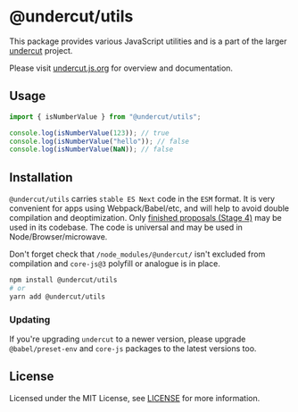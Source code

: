 # @undercut/utils

This package provides various JavaScript utilities and is a part of the larger [undercut](https://github.com/the-spyke/undercut) project.

Please visit [undercut.js.org](https://undercut.js.org) for overview and documentation.

## Usage

```js
import { isNumberValue } from "@undercut/utils";

console.log(isNumberValue(123)); // true
console.log(isNumberValue("hello")); // false
console.log(isNumberValue(NaN)); // false
```

## Installation

`@undercut/utils` carries `stable ES Next` code in the `ESM` format. It is very convenient for apps using Webpack/Babel/etc, and will help to avoid double compilation and deoptimization. Only [finished proposals (Stage 4)](https://github.com/tc39/proposals/blob/master/finished-proposals.md) may be used in its codebase. The code is universal and may be used in Node/Browser/microwave.

Don't forget check that `/node_modules/@undercut/` isn't excluded from compilation and `core-js@3` polyfill or analogue is in place.

```sh
npm install @undercut/utils
# or
yarn add @undercut/utils
```

### Updating

If you're upgrading `undercut` to a newer version, please upgrade `@babel/preset-env` and `core-js` packages to the latest versions too.

## License

Licensed under the MIT License, see [LICENSE](LICENSE) for more information.
